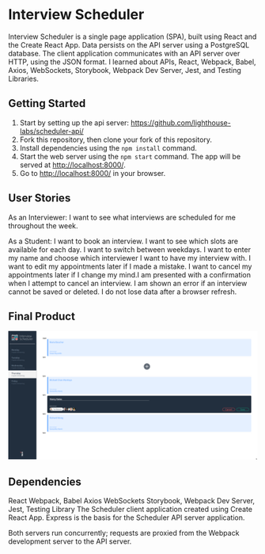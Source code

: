 # Interview Scheduler

Interview Scheduler is a single page application (SPA), built using React and the Create React App. Data persists on the API server using a PostgreSQL database. The client application communicates with an API server over HTTP, using the JSON format.
I learned about APIs, React, Webpack, Babel,
Axios, WebSockets, Storybook, Webpack Dev Server, Jest, and Testing Libraries.

## Getting Started

1. Start by setting up the api server: <https://github.com/lighthouse-labs/scheduler-api/>
2. Fork this repository, then clone your fork of this repository.
3. Install dependencies using the `npm install` command.
4. Start the web server using the `npm start` command. The app will be served at <http://localhost:8000/>.
5. Go to <http://localhost:8000/> in your browser.

## User Stories

As an Interviewer:
I want to see what interviews are scheduled for me throughout the week.

As a Student:
I want to book an interview.
I want to see which slots are available for each day.
I want to switch between weekdays.
I want to enter my name and choose which interviewer I want to have my interview with.
I want to edit my appointments later if I made a mistake.
I want to cancel my appointments later if I change my mind.I am presented with a confirmation when I attempt to cancel an interview.
I am shown an error if an interview cannot be saved or deleted.
I do not lose data after a browser refresh.

## Final Product

!["Screenshot of Interview Scheduler"](https://github.com/VioletFigueroa/interview-scheduler/blob/master/documents/interview%20scheduler%20screenshot%201.png?raw=true)

## Dependencies

React
Webpack, Babel
Axios
WebSockets
Storybook, Webpack Dev Server, Jest, Testing Library
The Scheduler client application created using Create React App. Express is the basis for the Scheduler API server application.

Both servers run concurrently; requests are proxied from the Webpack development server to the API server.
